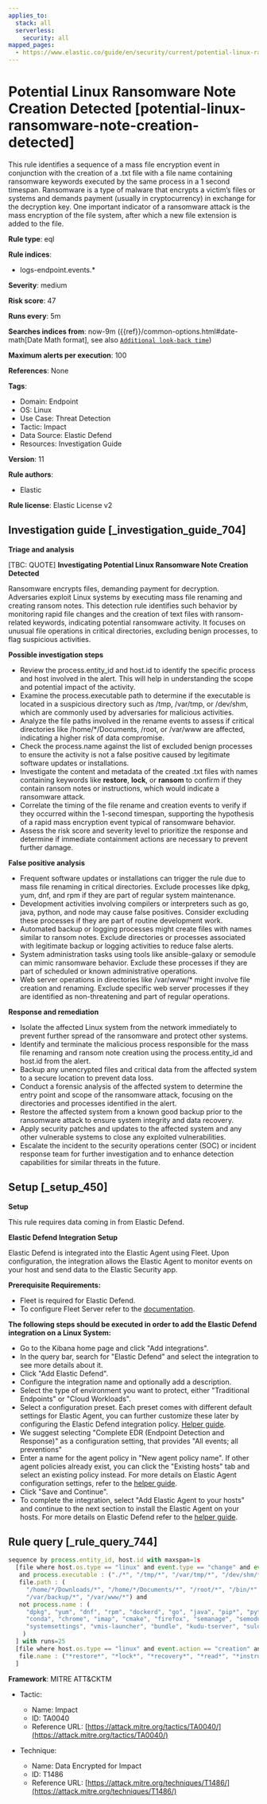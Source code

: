 ```yaml
---
applies_to:
  stack: all
  serverless:
    security: all
mapped_pages:
  - https://www.elastic.co/guide/en/security/current/potential-linux-ransomware-note-creation-detected.html
---
```


# Potential Linux Ransomware Note Creation Detected [potential-linux-ransomware-note-creation-detected]

This rule identifies a sequence of a mass file encryption event in conjunction with the creation of a .txt file with a file name containing ransomware keywords executed by the same process in a 1 second timespan. Ransomware is a type of malware that encrypts a victim’s files or systems and demands payment (usually in cryptocurrency) in exchange for the decryption key. One important indicator of a ransomware attack is the mass encryption of the file system, after which a new file extension is added to the file.

**Rule type**: eql

**Rule indices**:

* logs-endpoint.events.*

**Severity**: medium

**Risk score**: 47

**Runs every**: 5m

**Searches indices from**: now-9m ({{ref}}/common-options.html#date-math[Date Math format], see also [`Additional look-back time`](docs-content://solutions/security/detect-and-alert/create-detection-rule.md#rule-schedule))

**Maximum alerts per execution**: 100

**References**: None

**Tags**:

* Domain: Endpoint
* OS: Linux
* Use Case: Threat Detection
* Tactic: Impact
* Data Source: Elastic Defend
* Resources: Investigation Guide

**Version**: 11

**Rule authors**:

* Elastic

**Rule license**: Elastic License v2

## Investigation guide [_investigation_guide_704]

**Triage and analysis**

[TBC: QUOTE]
**Investigating Potential Linux Ransomware Note Creation Detected**

Ransomware encrypts files, demanding payment for decryption. Adversaries exploit Linux systems by executing mass file renaming and creating ransom notes. This detection rule identifies such behavior by monitoring rapid file changes and the creation of text files with ransom-related keywords, indicating potential ransomware activity. It focuses on unusual file operations in critical directories, excluding benign processes, to flag suspicious activities.

**Possible investigation steps**

* Review the process.entity_id and host.id to identify the specific process and host involved in the alert. This will help in understanding the scope and potential impact of the activity.
* Examine the process.executable path to determine if the executable is located in a suspicious directory such as /tmp, /var/tmp, or /dev/shm, which are commonly used by adversaries for malicious activities.
* Analyze the file paths involved in the rename events to assess if critical directories like /home/*/Documents, /root, or /var/www are affected, indicating a higher risk of data compromise.
* Check the process.name against the list of excluded benign processes to ensure the activity is not a false positive caused by legitimate software updates or installations.
* Investigate the content and metadata of the created .txt files with names containing keywords like **restore**, **lock**, or **ransom** to confirm if they contain ransom notes or instructions, which would indicate a ransomware attack.
* Correlate the timing of the file rename and creation events to verify if they occurred within the 1-second timespan, supporting the hypothesis of a rapid mass encryption event typical of ransomware behavior.
* Assess the risk score and severity level to prioritize the response and determine if immediate containment actions are necessary to prevent further damage.

**False positive analysis**

* Frequent software updates or installations can trigger the rule due to mass file renaming in critical directories. Exclude processes like dpkg, yum, dnf, and rpm if they are part of regular system maintenance.
* Development activities involving compilers or interpreters such as go, java, python, and node may cause false positives. Consider excluding these processes if they are part of routine development work.
* Automated backup or logging processes might create files with names similar to ransom notes. Exclude directories or processes associated with legitimate backup or logging activities to reduce false alerts.
* System administration tasks using tools like ansible-galaxy or semodule can mimic ransomware behavior. Exclude these processes if they are part of scheduled or known administrative operations.
* Web server operations in directories like /var/www/* might involve file creation and renaming. Exclude specific web server processes if they are identified as non-threatening and part of regular operations.

**Response and remediation**

* Isolate the affected Linux system from the network immediately to prevent further spread of the ransomware and protect other systems.
* Identify and terminate the malicious process responsible for the mass file renaming and ransom note creation using the process.entity_id and host.id from the alert.
* Backup any unencrypted files and critical data from the affected system to a secure location to prevent data loss.
* Conduct a forensic analysis of the affected system to determine the entry point and scope of the ransomware attack, focusing on the directories and processes identified in the alert.
* Restore the affected system from a known good backup prior to the ransomware attack to ensure system integrity and data recovery.
* Apply security patches and updates to the affected system and any other vulnerable systems to close any exploited vulnerabilities.
* Escalate the incident to the security operations center (SOC) or incident response team for further investigation and to enhance detection capabilities for similar threats in the future.


## Setup [_setup_450]

**Setup**

This rule requires data coming in from Elastic Defend.

**Elastic Defend Integration Setup**

Elastic Defend is integrated into the Elastic Agent using Fleet. Upon configuration, the integration allows the Elastic Agent to monitor events on your host and send data to the Elastic Security app.

**Prerequisite Requirements:**

* Fleet is required for Elastic Defend.
* To configure Fleet Server refer to the [documentation](docs-content://reference/ingestion-tools/fleet/fleet-server.md).

**The following steps should be executed in order to add the Elastic Defend integration on a Linux System:**

* Go to the Kibana home page and click "Add integrations".
* In the query bar, search for "Elastic Defend" and select the integration to see more details about it.
* Click "Add Elastic Defend".
* Configure the integration name and optionally add a description.
* Select the type of environment you want to protect, either "Traditional Endpoints" or "Cloud Workloads".
* Select a configuration preset. Each preset comes with different default settings for Elastic Agent, you can further customize these later by configuring the Elastic Defend integration policy. [Helper guide](docs-content://solutions/security/configure-elastic-defend/configure-an-integration-policy-for-elastic-defend.md).
* We suggest selecting "Complete EDR (Endpoint Detection and Response)" as a configuration setting, that provides "All events; all preventions"
* Enter a name for the agent policy in "New agent policy name". If other agent policies already exist, you can click the "Existing hosts" tab and select an existing policy instead. For more details on Elastic Agent configuration settings, refer to the [helper guide](docs-content://reference/ingestion-tools/fleet/agent-policy.md).
* Click "Save and Continue".
* To complete the integration, select "Add Elastic Agent to your hosts" and continue to the next section to install the Elastic Agent on your hosts. For more details on Elastic Defend refer to the [helper guide](docs-content://solutions/security/configure-elastic-defend/install-elastic-defend.md).


## Rule query [_rule_query_744]

```js
sequence by process.entity_id, host.id with maxspan=1s
  [file where host.os.type == "linux" and event.type == "change" and event.action == "rename" and file.extension : "?*"
   and process.executable : ("./*", "/tmp/*", "/var/tmp/*", "/dev/shm/*", "/var/run/*", "/boot/*") and
   file.path : (
     "/home/*/Downloads/*", "/home/*/Documents/*", "/root/*", "/bin/*", "/usr/bin/*", "/var/log/*", "/var/lib/log/*",
     "/var/backup/*", "/var/www/*") and
   not process.name : (
     "dpkg", "yum", "dnf", "rpm", "dockerd", "go", "java", "pip*", "python*", "node", "containerd", "php", "p4d",
     "conda", "chrome", "imap", "cmake", "firefox", "semanage", "semodule", "ansible-galaxy", "fc-cache", "jammy", "git",
     "systemsettings", "vmis-launcher", "bundle", "kudu-tserver", "suldownloader", "rustup-init", "bun"
    )
  ] with runs=25
  [file where host.os.type == "linux" and event.action == "creation" and
   file.name : ("*restore*", "*lock*", "*recovery*", "*read*", "*instruction*", "*how_to*", "*ransom*")
  ]
```

**Framework**: MITRE ATT&CKTM

* Tactic:

    * Name: Impact
    * ID: TA0040
    * Reference URL: [https://attack.mitre.org/tactics/TA0040/](https://attack.mitre.org/tactics/TA0040/)

* Technique:

    * Name: Data Encrypted for Impact
    * ID: T1486
    * Reference URL: [https://attack.mitre.org/techniques/T1486/](https://attack.mitre.org/techniques/T1486/)



